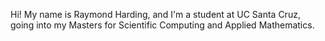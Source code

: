 Hi! My name is Raymond Harding, and I'm a student at UC Santa Cruz, going into my Masters for Scientific Computing and Applied Mathematics.
